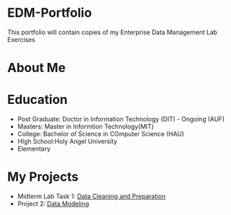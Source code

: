 # EDM-Portfolio
This portfolio will contain copies of my Enterprise Data Management Lab Exercises
# About Me
# Education
- Post Graduate: Doctor in Information Technology (DIT) - Ongoing (AUF)
- Masters: Master in Informtion Technology(MIT)
- College: Bachelor of Science in COmputer Science (HAU)
- HIgh School:Holy Angel University
- Elementary
# My Projects
- Midterm Lab Task 1: [Data Cleaning and Preparation](Midterm%Task%1/README.md)
- Project 2: [Data Modeling](https://arshpatchak.github.io/testCodes/)
